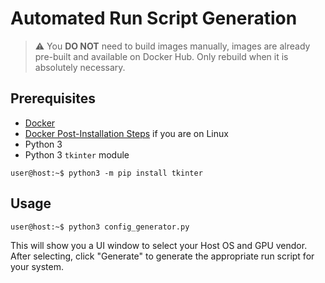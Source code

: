# Automated Run Script Generation

> :warning: You **DO NOT** need to build images manually, images are already pre-built and
> available on Docker Hub. Only rebuild when it is absolutely necessary.

## Prerequisites

- [Docker](https://docs.docker.com/get-docker/)
- [Docker Post-Installation Steps](https://docs.docker.com/engine/install/linux-postinstall/) if you
  are on Linux
- Python 3
- Python 3 `tkinter` module

```console
user@host:~$ python3 -m pip install tkinter
```

## Usage

```console
user@host:~$ python3 config_generator.py
```

This will show you a UI window to select your Host OS and GPU vendor. After selecting, click
"Generate" to generate the appropriate run script for your system.

<!-- Image placeholder -->
<!-- ![]() -->
